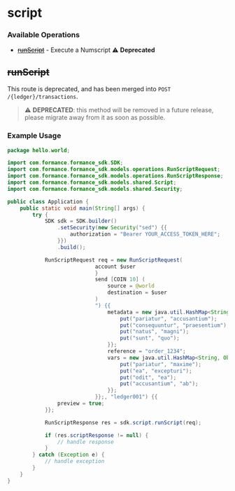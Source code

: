 # script

### Available Operations

* [~~runScript~~](#runscript) - Execute a Numscript :warning: **Deprecated**

## ~~runScript~~

This route is deprecated, and has been merged into `POST /{ledger}/transactions`.


> :warning: **DEPRECATED**: this method will be removed in a future release, please migrate away from it as soon as possible.

### Example Usage

```java
package hello.world;

import com.formance.formance_sdk.SDK;
import com.formance.formance_sdk.models.operations.RunScriptRequest;
import com.formance.formance_sdk.models.operations.RunScriptResponse;
import com.formance.formance_sdk.models.shared.Script;
import com.formance.formance_sdk.models.shared.Security;

public class Application {
    public static void main(String[] args) {
        try {
            SDK sdk = SDK.builder()
                .setSecurity(new Security("sed") {{
                    authorization = "Bearer YOUR_ACCESS_TOKEN_HERE";
                }})
                .build();

            RunScriptRequest req = new RunScriptRequest(                new Script("vars {
                            account $user
                            }
                            send [COIN 10] (
                            	source = @world
                            	destination = $user
                            )
                            ") {{
                                metadata = new java.util.HashMap<String, Object>() {{
                                    put("pariatur", "accusantium");
                                    put("consequuntur", "praesentium");
                                    put("natus", "magni");
                                    put("sunt", "quo");
                                }};
                                reference = "order_1234";
                                vars = new java.util.HashMap<String, Object>() {{
                                    put("pariatur", "maxime");
                                    put("ea", "excepturi");
                                    put("odit", "ea");
                                    put("accusantium", "ab");
                                }};
                            }};, "ledger001") {{
                preview = true;
            }};            

            RunScriptResponse res = sdk.script.runScript(req);

            if (res.scriptResponse != null) {
                // handle response
            }
        } catch (Exception e) {
            // handle exception
        }
    }
}
```
